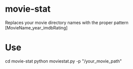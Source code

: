 # movie-stat
Replaces your movie directory names with the proper pattern [MovieName_year_imdbRating]

# Use
cd movie-stat
python moviestat.py -p "/your_movie_path"
